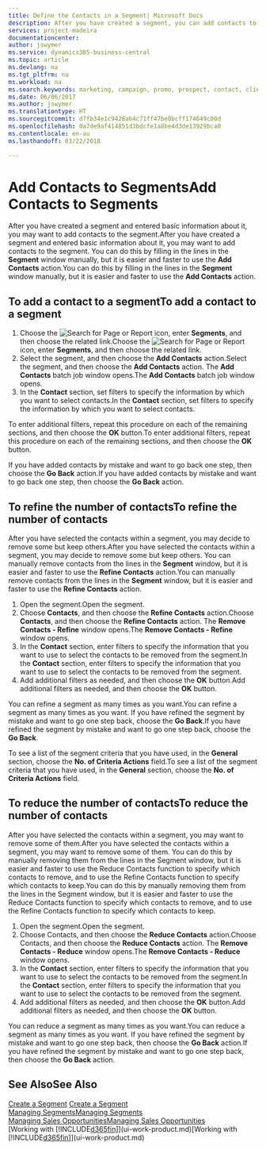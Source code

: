 ```yaml
---
title: Define the Contacts in a Segment| Microsoft Docs
description: After you have created a segment, you can add contacts to the segment, for example, as part of a marketing campaign targeting particular customers or clients.
services: project-madeira
documentationcenter: 
author: jswymer
ms.service: dynamics365-business-central
ms.topic: article
ms.devlang: na
ms.tgt_pltfrm: na
ms.workload: na
ms.search.keywords: marketing, campaign, promo, prospect, contact, client, customer
ms.date: 06/06/2017
ms.author: jswymer
ms.translationtype: HT
ms.sourcegitcommit: d7fb34e1c9428a64c71ff47be8bcff174649c00d
ms.openlocfilehash: 0a7de9af414851d3bdcfe1a8be4d3de13929bca0
ms.contentlocale: en-au
ms.lasthandoff: 03/22/2018

---
```

# <a name="add-contacts-to-segments"></a><span data-ttu-id="8b7fa-103">Add Contacts to Segments</span><span class="sxs-lookup"><span data-stu-id="8b7fa-103">Add Contacts to Segments</span></span>
<span data-ttu-id="8b7fa-104">After you have created a segment and entered basic information about it, you may want to add contacts to the segment.</span><span class="sxs-lookup"><span data-stu-id="8b7fa-104">After you have created a segment and entered basic information about it, you may want to add contacts to the segment.</span></span> <span data-ttu-id="8b7fa-105">You can do this by filling in the lines in the **Segment** window manually, but it is easier and faster to use the **Add Contacts** action.</span><span class="sxs-lookup"><span data-stu-id="8b7fa-105">You can do this by filling in the lines in the **Segment** window manually, but it is easier and faster to use the **Add Contacts** action.</span></span>

## <a name="to-add-a-contact-to-a-segment"></a><span data-ttu-id="8b7fa-106">To add a contact to a segment</span><span class="sxs-lookup"><span data-stu-id="8b7fa-106">To add a contact to a segment</span></span>
1. <span data-ttu-id="8b7fa-107">Choose the ![Search for Page or Report](media/ui-search/search_small.png "Search for Page or Report icon") icon, enter **Segments**, and then choose the related link.</span><span class="sxs-lookup"><span data-stu-id="8b7fa-107">Choose the ![Search for Page or Report](media/ui-search/search_small.png "Search for Page or Report icon") icon, enter **Segments**, and then choose the related link.</span></span>  
2. <span data-ttu-id="8b7fa-108">Select the segment, and then choose the **Add Contacts** action.</span><span class="sxs-lookup"><span data-stu-id="8b7fa-108">Select the segment, and then choose the **Add Contacts** action.</span></span> <span data-ttu-id="8b7fa-109">The **Add Contacts** batch job window opens.</span><span class="sxs-lookup"><span data-stu-id="8b7fa-109">The **Add Contacts** batch job window opens.</span></span>
3. <span data-ttu-id="8b7fa-110">In the **Contact** section, set filters to specify the information by which you want to select contacts.</span><span class="sxs-lookup"><span data-stu-id="8b7fa-110">In the **Contact** section, set filters to specify the information by which you want to select contacts.</span></span>

<span data-ttu-id="8b7fa-111">To enter additional filters, repeat this procedure on each of the remaining sections, and then choose the **OK** button.</span><span class="sxs-lookup"><span data-stu-id="8b7fa-111">To enter additional filters, repeat this procedure on each of the remaining sections, and then choose the **OK** button.</span></span>

<span data-ttu-id="8b7fa-112">If you have added contacts by mistake and want to go back one step, then choose the **Go Back** action.</span><span class="sxs-lookup"><span data-stu-id="8b7fa-112">If you have added contacts by mistake and want to go back one step, then choose the **Go Back** action.</span></span>

## <a name="to-refine-the-number-of-contacts"></a><span data-ttu-id="8b7fa-113">To refine the number of contacts</span><span class="sxs-lookup"><span data-stu-id="8b7fa-113">To refine the number of contacts</span></span>
<span data-ttu-id="8b7fa-114">After you have selected the contacts within a segment, you may decide to remove some but keep others.</span><span class="sxs-lookup"><span data-stu-id="8b7fa-114">After you have selected the contacts within a segment, you may decide to remove some but keep others.</span></span> <span data-ttu-id="8b7fa-115">You can manually remove contacts from the lines in the **Segment** window, but it is easier and faster to use the **Refine Contacts** action.</span><span class="sxs-lookup"><span data-stu-id="8b7fa-115">You can manually remove contacts from the lines in the **Segment** window, but it is easier and faster to use the **Refine Contacts** action.</span></span>

1. <span data-ttu-id="8b7fa-116">Open the segment.</span><span class="sxs-lookup"><span data-stu-id="8b7fa-116">Open the segment.</span></span>
2. <span data-ttu-id="8b7fa-117">Choose **Contacts**, and then choose the **Refine Contacts** action.</span><span class="sxs-lookup"><span data-stu-id="8b7fa-117">Choose **Contacts**, and then choose the **Refine Contacts** action.</span></span> <span data-ttu-id="8b7fa-118">The **Remove Contacts - Refine** window opens.</span><span class="sxs-lookup"><span data-stu-id="8b7fa-118">The **Remove Contacts - Refine** window opens.</span></span>
3. <span data-ttu-id="8b7fa-119">In the **Contact** section, enter filters to specify the information that you want to use to select the contacts to be removed from the segment.</span><span class="sxs-lookup"><span data-stu-id="8b7fa-119">In the **Contact** section, enter filters to specify the information that you want to use to select the contacts to be removed from the segment.</span></span>
4. <span data-ttu-id="8b7fa-120">Add additional filters as needed, and then choose the **OK** button.</span><span class="sxs-lookup"><span data-stu-id="8b7fa-120">Add additional filters as needed, and then choose the **OK** button.</span></span>

<span data-ttu-id="8b7fa-121">You can refine a segment as many times as you want.</span><span class="sxs-lookup"><span data-stu-id="8b7fa-121">You can refine a segment as many times as you want.</span></span> <span data-ttu-id="8b7fa-122">If you have refined the segment by mistake and want to go one step back, choose the **Go Back**.</span><span class="sxs-lookup"><span data-stu-id="8b7fa-122">If you have refined the segment by mistake and want to go one step back, choose the **Go Back**.</span></span>

<span data-ttu-id="8b7fa-123">To see a list of the segment criteria that you have used, in the **General** section, choose the **No. of Criteria Actions** field.</span><span class="sxs-lookup"><span data-stu-id="8b7fa-123">To see a list of the segment criteria that you have used, in the **General** section, choose the **No. of Criteria Actions** field.</span></span>

## <a name="to-reduce-the-number-of-contacts"></a><span data-ttu-id="8b7fa-124">To reduce the number of contacts</span><span class="sxs-lookup"><span data-stu-id="8b7fa-124">To reduce the number of contacts</span></span>
<span data-ttu-id="8b7fa-125">After you have selected the contacts within a segment, you may want to remove some of them.</span><span class="sxs-lookup"><span data-stu-id="8b7fa-125">After you have selected the contacts within a segment, you may want to remove some of them.</span></span> <span data-ttu-id="8b7fa-126">You can do this by manually removing them from the lines in the Segment window, but it is easier and faster to use the Reduce Contacts function to specify which contacts to remove, and to use the Refine Contacts function to specify which contacts to keep.</span><span class="sxs-lookup"><span data-stu-id="8b7fa-126">You can do this by manually removing them from the lines in the Segment window, but it is easier and faster to use the Reduce Contacts function to specify which contacts to remove, and to use the Refine Contacts function to specify which contacts to keep.</span></span>

1. <span data-ttu-id="8b7fa-127">Open the segment.</span><span class="sxs-lookup"><span data-stu-id="8b7fa-127">Open the segment.</span></span>
2. <span data-ttu-id="8b7fa-128">Choose Contacts, and then choose the **Reduce Contacts** action.</span><span class="sxs-lookup"><span data-stu-id="8b7fa-128">Choose Contacts, and then choose the **Reduce Contacts** action.</span></span> <span data-ttu-id="8b7fa-129">The **Remove Contacts - Reduce** window opens.</span><span class="sxs-lookup"><span data-stu-id="8b7fa-129">The **Remove Contacts - Reduce** window opens.</span></span>
3. <span data-ttu-id="8b7fa-130">In the **Contact** section, enter filters to specify the information that you want to use to select the contacts to be removed from the segment.</span><span class="sxs-lookup"><span data-stu-id="8b7fa-130">In the **Contact** section, enter filters to specify the information that you want to use to select the contacts to be removed from the segment.</span></span>
4. <span data-ttu-id="8b7fa-131">Add additional filters as needed, and then choose the **OK** button.</span><span class="sxs-lookup"><span data-stu-id="8b7fa-131">Add additional filters as needed, and then choose the **OK** button.</span></span>

<span data-ttu-id="8b7fa-132">You can reduce a segment as many times as you want.</span><span class="sxs-lookup"><span data-stu-id="8b7fa-132">You can reduce a segment as many times as you want.</span></span> <span data-ttu-id="8b7fa-133">If you have refined the segment by mistake and want to go one step back, then choose the **Go Back** action.</span><span class="sxs-lookup"><span data-stu-id="8b7fa-133">If you have refined the segment by mistake and want to go one step back, then choose the **Go Back** action.</span></span>

## <a name="see-also"></a><span data-ttu-id="8b7fa-134">See Also</span><span class="sxs-lookup"><span data-stu-id="8b7fa-134">See Also</span></span>
<span data-ttu-id="8b7fa-135">[Create a Segment](marketing-how-create-segment.md) </span><span class="sxs-lookup"><span data-stu-id="8b7fa-135">[Create a Segment](marketing-how-create-segment.md) </span></span>  
[<span data-ttu-id="8b7fa-136">Managing Segments</span><span class="sxs-lookup"><span data-stu-id="8b7fa-136">Managing Segments</span></span>](marketing-segments.md)  
[<span data-ttu-id="8b7fa-137">Managing Sales Opportunities</span><span class="sxs-lookup"><span data-stu-id="8b7fa-137">Managing Sales Opportunities</span></span>](marketing-manage-sales-opportunities.md)  
<span data-ttu-id="8b7fa-138">[Working with [!INCLUDE[d365fin](includes/d365fin_md.md)]](ui-work-product.md)</span><span class="sxs-lookup"><span data-stu-id="8b7fa-138">[Working with [!INCLUDE[d365fin](includes/d365fin_md.md)]](ui-work-product.md)</span></span>  

